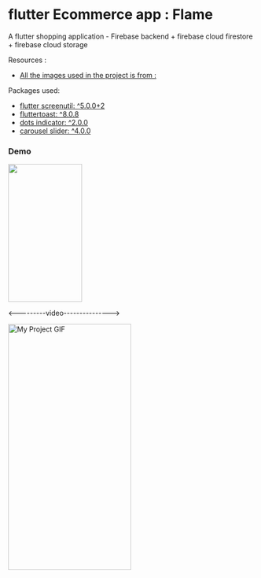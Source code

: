 # flutter Ecommerce app : Flame

A flutter shopping application - Firebase backend + firebase cloud firestore + firebase cloud storage

Resources :

- [All the images used in the project is from :](https://www.millennialengineers.com)

Packages used:

- [flutter screenutil: ^5.0.0+2](https://pub.dev/packages/flutter_screenutil)
- [fluttertoast: ^8.0.8](https://pub.dev/packages/fluttertoast)
- [dots indicator: ^2.0.0](https://pub.dev/packages/dots_indicator)
- [carousel slider: ^4.0.0](https://pub.dev/packages/carousel_slider)

### Demo



<img src="https://user-images.githubusercontent.com/63910744/158862695-debda74e-3e4c-4f59-a0b7-a8e1bde46aa1.png" width="150" height="280">


<---------video--------------->


<img src="lib/demo/demo.gif" alt="My Project GIF" width="250" height="500">
